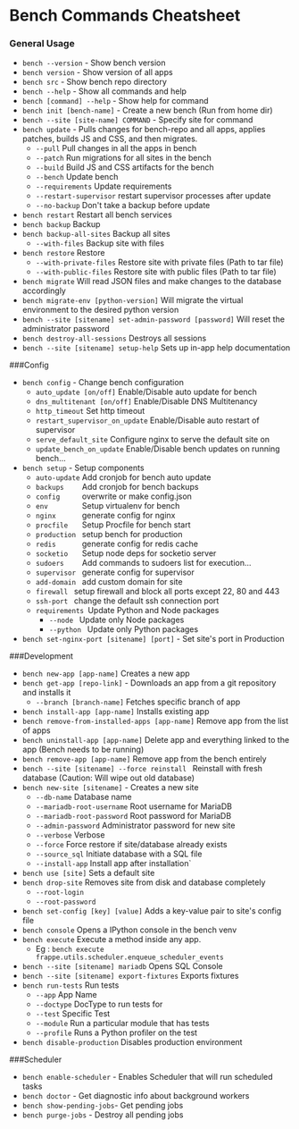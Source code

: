 <!-- base_template: frappe_io/www/frappe/frappe_base.html --><!-- add-breadcrumbs -->
# Bench Commands Cheatsheet

### General Usage
* `bench --version` - Show bench version
* `bench version` - Show version of all apps
* `bench src` - Show bench repo directory
* `bench --help` - Show all commands and help
* `bench [command] --help` - Show help for command
* `bench init [bench-name]` - Create a new bench (Run from home dir)
* `bench --site [site-name] COMMAND` - Specify site for command
* `bench update` - Pulls changes for bench-repo and all apps, applies patches, builds JS and CSS, and then migrates.
  * `--pull`                Pull changes in all the apps in bench
  * `--patch`               Run migrations for all sites in the bench
  * `--build`               Build JS and CSS artifacts for the bench
  * `--bench`               Update bench
  * `--requirements`        Update requirements
  * `--restart-supervisor`  restart supervisor processes after update
  * `--no-backup`			  Don't take a backup before update
* `bench restart` Restart all bench services
* `bench backup` Backup
* `bench backup-all-sites` Backup all sites
  * `--with-files` Backup site with files
* `bench restore` Restore
  * `--with-private-files` Restore site with private files (Path to tar file)
  * `--with-public-files` Restore site with public files (Path to tar file)
* `bench migrate` Will read JSON files and make changes to the database accordingly
* `bench migrate-env [python-version]` Will migrate the virtual environment to the desired python version
* `bench --site [sitename] set-admin-password [password]` Will reset the administrator password
* `bench destroy-all-sessions` Destroys all sessions
* `bench --site [sitename] setup-help` Sets up in-app help documentation


###Config
* `bench config` - Change bench configuration
  * `auto_update [on/off]`          Enable/Disable auto update for bench
  * `dns_multitenant [on/off]`      Enable/Disable DNS Multitenancy
  * `http_timeout`                  Set http timeout
  * `restart_supervisor_on_update`  Enable/Disable auto restart of supervisor
  * `serve_default_site`            Configure nginx to serve the default site on
  * `update_bench_on_update`        Enable/Disable bench updates on running bench...
* `bench setup` - Setup components
  * `auto-update`  Add cronjob for bench auto update
  * `backups    `  Add cronjob for bench backups
  * `config     `  overwrite or make config.json
  * `env        `  Setup virtualenv for bench
  * `nginx      `  generate config for nginx
  * `procfile   `  Setup Procfile for bench start
  * `production `  setup bench for production
  * `redis      `  generate config for redis cache
  * `socketio   `  Setup node deps for socketio server
  * `sudoers    `  Add commands to sudoers list for execution...
  * `supervisor `  generate config for supervisor
  * `add-domain `  add custom domain for site
  * `firewall `    setup firewall and block all ports except 22, 80 and 443
  * `ssh-port `    change the default ssh connection port
  * `requirements `Update Python and Node packages
    * `--node ` Update only Node packages
    * `--python ` Update only Python packages
* `bench set-nginx-port [sitename] [port]` - Set site's port in Production


###Development
* `bench new-app [app-name]` Creates a new app
* `bench get-app [repo-link]` - Downloads an app from a git repository and installs it
  * `--branch [branch-name]`    Fetches specific branch of app
* `bench install-app [app-name]` Installs existing app
* `bench remove-from-installed-apps [app-name]` Remove app from the list of apps
* `bench uninstall-app [app-name]` Delete app and everything linked to the app (Bench needs to be running)
* `bench remove-app [app-name]` Remove app from the bench entirely
* `bench --site [sitename] --force reinstall ` Reinstall with fresh database (Caution: Will wipe out old database)
* `bench new-site [sitename]` - Creates a new site
  * `--db-name`                Database name
  * `--mariadb-root-username`  Root username for MariaDB
  * `--mariadb-root-password`  Root password for MariaDB
  * `--admin-password`         Administrator password for new site
  * `--verbose`                     Verbose
  * `--force`                       Force restore if site/database already exists
  * `--source_sql`             Initiate database with a SQL file
  * `--install-app`            Install app after installation`
* `bench use [site]` Sets a default site
* `bench drop-site` Removes site from disk and database completely
  * `--root-login`
  * `--root-password`
* `bench set-config [key] [value]`   Adds a key-value pair to site's config file
* `bench console`   Opens a IPython console in the bench venv
* `bench execute`   Execute a method inside any app.
  * Eg : `bench execute frappe.utils.scheduler.enqueue_scheduler_events`
* `bench --site [sitename] mariadb`  Opens SQL Console
* `bench --site [sitename] export-fixtures`  Exports fixtures
* `bench run-tests`  Run tests
  * `--app` App Name
  * `--doctype` DocType to run tests for
  * `--test` Specific Test
  * `--module` Run a particular module that has tests
  * `--profile` Runs a Python profiler on the test
* `bench disable-production`  Disables production environment


###Scheduler
* `bench enable-scheduler` - Enables Scheduler that will run scheduled tasks
* `bench doctor` - Get diagnostic info about background workers
* `bench show-pending-jobs`- Get pending jobs
* `bench purge-jobs` - Destroy all pending jobs
